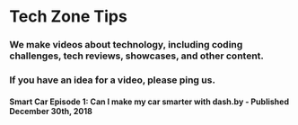 # Tech Zone Tips
### We make videos about technology, including coding challenges, tech reviews, showcases, and other content.
### If you have an idea for a video, please ping us.
#### Smart Car Episode 1: Can I make my car smarter with dash.by - Published December 30th, 2018
